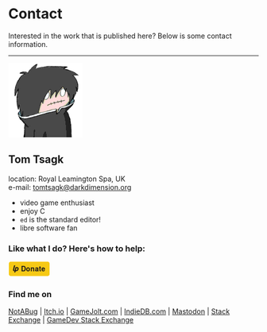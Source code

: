 # Contact

Interested in the work that is published here?
Below is some contact information.

---

![Tom Tsagk icon](../images/icon_tomtsagk.png "That's not really what I look like")

## Tom Tsagk
location: Royal Leamington Spa, UK<br>
e-mail: tomtsagk@darkdimension.org<br>

* video game enthusiast
* enjoy C
* `ed` is the standard editor!
* libre software fan

### Like what I do? Here's how to help:

<!-- Liberapay Donation Button -->
<a href="https://liberapay.com/DarkDimension/donate" target="_blank">
	<img src="../images/liberapay_donate.png" alt="Liberapay donate icon"/>
</a>

### Find me on

<a class="button" href="https://notabug.org/tomtsagk">NotABug</a> |
<a class="button" href="https://darkdimension.itch.io/">Itch.io</a> |
<a class="button" href="https://gamejolt.com/@DarkDimension">GameJolt.com</a> |
<a class="button" href="https://www.indiedb.com/members/darkdimension">IndieDB.com</a> |
<a class="button" href="https://hostux.social/@darkdimension">Mastodon</a> |
<a class="button" href="https://stackexchange.com/users/3568134">Stack Exchange</a> |
<a class="button" href="https://gamedev.stackexchange.com/users/50867/tomtsagk">GameDev Stack Exchange</a>
